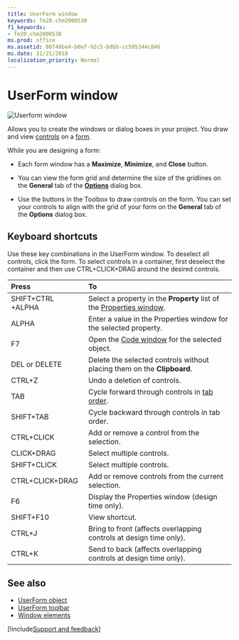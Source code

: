```yaml
---
title: UserForm window
keywords: fm20.chm2000530
f1_keywords:
- fm20.chm2000530
ms.prod: office
ms.assetid: 08749be4-b0ef-92c5-bdbb-cc505344c846
ms.date: 11/21/2018
localization_priority: Normal
---
```



# UserForm window 

![Userform window](../../../images/userform_ZA01201773.gif)

Allows you to create the windows or dialog boxes in your project. You draw and view [controls](../../Glossary/vbe-glossary.md#control) on a [form](../../Glossary/vbe-glossary.md#form).

While you are designing a form:

- Each form window has a **Maximize**, **Minimize**, and **Close** button.
    
- You can view the form grid and determine the size of the gridlines on the **General** tab of the **[Options](options-dialog-box.md)** dialog box.
    
- Use the buttons in the Toolbox to draw controls on the form. You can set your controls to align with the grid of your form on the **General** tab of the **Options** dialog box.

## Keyboard shortcuts

Use these key combinations in the UserForm window. To deselect all controls, click the form. To select controls in a container, first deselect the container and then use CTRL+CLICK+DRAG around the desired controls.

|Press|To|
|:-----|:-----|
|SHIFT+CTRL +ALPHA|Select a property in the **Property** list of the [Properties window](properties-window.md).|
|ALPHA|Enter a value in the Properties window for the selected property.|
|F7|Open the [Code window](code-window.md) for the selected object.|
|DEL or DELETE|Delete the selected controls without placing them on the **Clipboard**.|
|CTRL+Z|Undo a deletion of controls.|
|TAB|Cycle forward through controls in [tab order](../../Glossary/vbe-glossary.md#tab-order).|
|SHIFT+TAB|Cycle backward through controls in tab order.|
|CTRL+CLICK|Add or remove a control from the selection.|
|CLICK+DRAG|Select multiple controls.|
|SHIFT+CLICK|Select multiple controls.|
|CTRL+CLICK+DRAG|Add or remove controls from the current selection.|
|F6|Display the Properties window (design time only).|
|SHIFT+F10|View shortcut.|
|CTRL+J|Bring to front (affects overlapping controls at design time only).|
|CTRL+K|Send to back (affects overlapping controls at design time only).|
    

## See also

- [UserForm object](userform-object.md)
- [UserForm toolbar](userform-command-bar.md)
- [Window elements](../window-elements.md)

[!include[Support and feedback](~/includes/feedback-boilerplate.md)]
